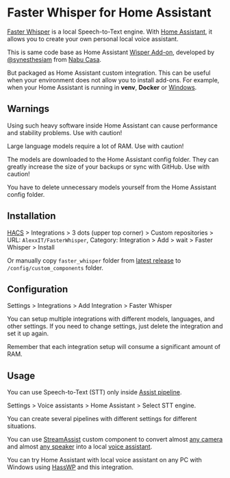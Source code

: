 # Faster Whisper for Home Assistant

[Faster Whisper](https://github.com/guillaumekln/faster-whisper) is a local Speech-to-Text engine. With [Home Assistant](https://www.home-assistant.io/), it allows you to create your own personal local voice assistant.

This is same code base as Home Assistant [Wisper Add-on](https://github.com/home-assistant/addons), developed by [@synesthesiam](https://github.com/synesthesiam) from [Nabu Casa](https://www.nabucasa.com/).

But packaged as Home Assistant custom integration. This can be useful when your environment does not allow you to install add-ons. For example, when your Home Assistant is running in **venv**, **Docker** or [Windows](https://github.com/AlexxIT/HassWP).

## Warnings

Using such heavy software inside Home Assistant can cause performance and stability problems. Use with caution!

Large language models require a lot of RAM. Use with caution!

The models are downloaded to the Home Assistant config folder. They can greatly increase the size of your backups or sync with GitHub. Use with caution!

You have to delete unnecessary models yourself from the Home Assistant config folder.

## Installation

[HACS](https://hacs.xyz/) > Integrations > 3 dots (upper top corner) > Custom repositories > URL: `AlexxIT/FasterWhisper`, Category: Integration > Add > wait > Faster Whisper > Install

Or manually copy `faster_whisper` folder from [latest release](https://github.com/AlexxIT/FasterWhisper/releases/latest) to `/config/custom_components` folder.

## Configuration

Settings > Integrations > Add Integration > Faster Whisper

You can setup multiple integrations with different models, languages, and other settings. If you need to change settings, just delete the integration and set it up again.

Remember that each integration setup will consume a significant amount of RAM.

## Usage

You can use Speech-to-Text (STT) only inside [Assist pipeline](https://www.home-assistant.io/integrations/assist_pipeline/).

Settings > Voice assistants > Home Assistant > Select STT engine.

You can create several pipelines with different settings for different situations.

You can use [StreamAssist](https://github.com/AlexxIT/StreamAssist) custom component to convert almost [any camera](https://www.home-assistant.io/integrations/#camera) and almost [any speaker](https://www.home-assistant.io/integrations/#media-player) into a local [voice assistant](https://www.home-assistant.io/integrations/#voice).

You can try Home Assistant with local voice assistant on any PC with Windows using [HassWP](https://github.com/AlexxIT/HassWP) and this integration.
